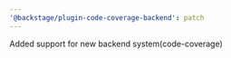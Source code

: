 ```yaml
---
'@backstage/plugin-code-coverage-backend': patch
---
```


Added support for new backend system(code-coverage)
